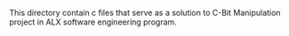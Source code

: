 This directory contain c files that serve as a solution to C-Bit Manipulation project in ALX software engineering program.
